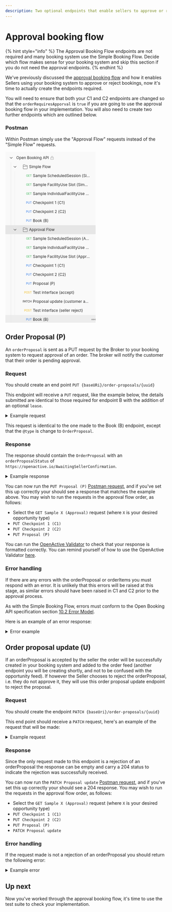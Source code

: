```yaml
---
description: Two optional endpoints that enable sellers to approve or reject bookings.
---
```


# Approval booking flow

{% hint style="info" %}
The Approval Booking Flow endpoints are not required and many booking system use the Simple Booking Flow. Decide which flow makes sense for your booking system and skip this section if you do not need the approval endpoints.
{% endhint %}

We've previously discussed the [approval booking flow](api-endpoints.md#approval-booking-flow) and how it enables Sellers using your booking system to approve or reject bookings, now it's time to actually create the endpoints required.

You will need to ensure that both your C1 and C2 endpoints are changed so that the `orderRequiresApporval` is `true` if you are going to use the approval booking flow in your implementation. You will also need to create two further endpoints which are outlined below.

### Postman

Within Postman simply use the "Approval Flow" requests instead of the "Simple Flow" requests.

![](<../../.gitbook/assets/Screenshot from 2022-06-09 13-53-33.png>)

## &#x20;Order Proposal (P)

An `orderProposal` is sent as a PUT request by the Broker to your booking system to request approval of an order. The broker will notify the customer that their order is pending approval.

### Request

You should create an end point `PUT {baseURi}/order-proposals/{uuid}`

This endpoint will receive a `PUT` request, like the example below, the details submitted are identical to those required for endpoint B with the addition of an optional `lease`.

<details>

<summary>Example request</summary>

```
{
  "@context": "https://openactive.io/",
  "@type": "OrderProposal",
  "brokerRole": "https://openactive.io/AgentBroker",
  "broker": {
    "@type": "Organization",
    "name": "MyFitnessApp",
    "url": "https://myfitnessapp.example.com",
    "description": "A fitness app for all the community",
    "logo": {
      "@type": "ImageObject",
      "url": "http://data.myfitnessapp.org.uk/images/logo.png"
    },
    "address": {
      "@type": "PostalAddress",
      "streetAddress": "Alan Peacock Way",
      "addressLocality": "Village East",
      "addressRegion": "Middlesbrough",
      "postalCode": "TS4 3AE",
      "addressCountry": "GB"
    }
  },
  "seller": "https://example.com/api/organisations/123",
  "customer": {
    "@type": "Person",
    "email": "geoffcapes@example.com",
    "telephone": "020 811 8055",
    "givenName": "Geoff",
    "familyName": "Capes"
  },
  "orderedItem": [
    {
      "@type": "OrderItem",
      "position": 0,
      "acceptedOffer": "https://example.com/events/452#/offers/878",
      "orderedItem": "https://example.com/events/452/subEvents/132"
    }
  ],
  "totalPaymentDue": {
    "@type": "PriceSpecification",
    "price": 5,
    "priceCurrency": "GBP"
  },
  "payment": {
    "@type": "Payment",
    "name": "AcmeBroker Points",
    "identifier": "1234567890npduy2f"
  }
}
```

</details>

This request is identical to the one made to the Book (B) endpoint, except that the `@type` is change to `OrderProposal`.

### Response

The response should contain the `OrderProposal` with an `orderProposalStatus` of `https://openactive.io/AwaitingSellerConfirmation`.

<details>

<summary>Example response</summary>

```
{
  "@context": "https://openactive.io/",
  "@type": "OrderProposal",
  "@id": "https://example.com/api/order-proposals/e11429ea-467f-4270-ab62-e47368996fe8",
  "orderNumber": "AB000001",
  "orderProposalVersion": "https://example.com/api/order-proposals/e11429ea-467f-4270-ab62-e47368996fe8/versions/8eb1a6ce-3f5b-40b0-87a7-bddb4c5518bd",
  "orderProposalStatus": "https://openactive.io/AwaitingSellerConfirmation",
  "brokerRole": "https://openactive.io/AgentBroker",
  "broker": {
    "@type": "Organization",
    "name": "MyFitnessApp",
    "url": "https://myfitnessapp.example.com",
    "description": "A fitness app for all the community",
    "logo": {
      "@type": "ImageObject",
      "url": "http://data.myfitnessapp.org.uk/images/logo.png"
    },
    "address": {
      "@type": "PostalAddress",
      "streetAddress": "Alan Peacock Way",
      "addressLocality": "Village East",
      "addressRegion": "Middlesbrough",
      "postalCode": "TS4 3AE",
      "addressCountry": "GB"
    }
  },
  "seller": {
    "@type": "Organization",
    "@id": "https://example.com/api/organisations/123",
    "identifier": "CRUOZWJ1",
    "name": "Better",
    "taxMode": "https://openactive.io/TaxGross",
    "legalName": "Greenwich Leisure Limited",
    "description": "A charitable social enterprise for all the community",
    "url": "https://www.better.org.uk",
    "logo": {
      "@type": "ImageObject",
      "url": "http://data.better.org.uk/images/logo.png"
    },
    "telephone": "020 3457 8700",
    "email": "customerservices@gll.org",
    "vatID": "GB 789 1234 56",
    "address": {
      "@type": "PostalAddress",
      "streetAddress": "Alan Peacock Way",
      "addressLocality": "Village East",
      "addressRegion": "Middlesbrough",
      "postalCode": "TS4 3AE",
      "addressCountry": "GB"
    },
    "termsOfService": [
      {
        "@type": "PrivacyPolicy",
        "name": "Privacy Policy",
        "url": "https://example.com/privacy-policy",
        "requiresExplicitConsent": false
      },
      {
        "@type": "TermsOfUse",
        "name": "Terms and Conditions",
        "url": "https://example.com/terms-and-conditions",
        "dateModified": "2019-04-16T20:31:13Z",
        "requiresExplicitConsent": true
      }
    ]
  },
  "customer": {
    "@type": "Person",
    "email": "geoffcapes@example.com",
    "telephone": "020 811 8055",
    "givenName": "Geoff",
    "familyName": "Capes"
  },
  "bookingService": {
    "@type": "BookingService",
    "name": "Playwaze",
    "url": "http://www.playwaze.com",
    "termsOfService": [
      {
        "@type": "Terms",
        "name": "Terms of Service",
        "url": "https://brokerexample.com/terms.html",
        "requiresExplicitConsent": false
      }
    ]
  },
  "orderedItem": [
    {
      "@type": "OrderItem",
      "position": 0,
      "orderItemStatus": "https://openactive.io/OrderItemProposed",
      "unitTaxSpecification": [
        {
          "@type": "TaxChargeSpecification",
          "name": "VAT at 20%",
          "price": 1,
          "priceCurrency": "GBP",
          "rate": 0.2
        }
      ],
      "acceptedOffer": {
        "@type": "Offer",
        "@id": "https://example.com/events/452#/offers/878",
        "description": "Winger space for Speedball.",
        "name": "Speedball winger position",
        "price": 10,
        "priceCurrency": "GBP",
        "validFromBeforeStartDate": "P6D",
        "allowCustomerCancellationFullRefund": true,
        "latestCancellationBeforeStartDate": "P1D"
      },
      "orderedItem": {
        "@type": "ScheduledSession",
        "@id": "https://example.com/events/452/subEvents/132",
        "identifier": 123,
        "eventStatus": "https://schema.org/EventScheduled",
        "startDate": "2018-10-30T11:00:00Z",
        "endDate": "2018-10-30T12:00:00Z",
        "duration": "PT1H",
        "superEvent": {
          "@type": "SessionSeries",
          "@id": "https://api.example.com/events/452",
          "name": "Bodypump",
          "activity": [
            {
              "type": "Concept",
              "id": "https://openactive.io/activity-list#5e78bcbe-36db-425a-9064-bf96d09cc351",
              "prefLabel": "Bodypump™",
              "inScheme": "https://openactive.io/activity-list"
            }
          ],
          "url": "https://example.com/events/452",
          "location": {
            "@type": "Place",
            "url": "https://www.everyoneactive.com/centres/Middlesbrough-Sports-Village",
            "name": "Middlesbrough Sports Village",
            "identifier": "0140",
            "address": {
              "@type": "PostalAddress",
              "streetAddress": "Alan Peacock Way",
              "addressLocality": "Village East",
              "addressRegion": "Middlesbrough",
              "postalCode": "TS4 3AE",
              "addressCountry": "GB"
            },
            "geo": {
              "@type": "GeoCoordinates",
              "latitude": 54.543964,
              "longitude": -1.20978500000001
            }
          }
        }
      }
    }
  ],
  "totalPaymentDue": {
    "@type": "PriceSpecification",
    "price": 5,
    "priceCurrency": "GBP"
  },
  "totalPaymentTax": [
    {
      "@type": "TaxChargeSpecification",
      "name": "VAT at 20%",
      "price": 1,
      "priceCurrency": "GBP",
      "rate": 0.2
    }
  ],
  "payment": {
    "@type": "Payment",
    "name": "AcmeBroker Points",
    "identifier": "1234567890npduy2f"
  },
  "lease": {
    "@type": "Lease",
    "leaseExpires": "2018-10-01T11:00:00Z"
  }
}
```

</details>

You can now run the `PUT Proposal (P)` [Postman request](https://documenter.getpostman.com/view/21015180/Uz5DqdCf), and if you've set this up correctly your should see a response that matches the example above. You may wish to run the requests in the approval flow order, as follows:&#x20;

* Select the `GET Sample X (Approval)` request (where `X` is your desired opportunity type)
* `PUT Checkpoint 1 (C1)`
* `PUT Checkpoint 2 (C2)`
* `PUT Proposal (P)`

You can run the [OpenActive Validator](https://validator.openactive.io/) to check that your response is formatted correctly. You can remind yourself of how to use the OpenActive Validator [here](../../getting-started/tools-and-resources/#openactive-validator). &#x20;

### Error handling&#x20;

If there are any errors with the orderProposal or orderItems you must respond with an error. It is unlikely that this errors will be raised at this stage, as similar errors should have been raised in C1 and C2 prior to the approval process.

As with the Simple Booking Flow, errors must conform to the Open Booking API specification section [10.2 Error Model](https://openactive.io/open-booking-api/EditorsDraft/1.0CR3/#error-model).

Here is an example of an error response:&#x20;

<details>

<summary>Error example</summary>

```
{
  "@context": "https://openactive.io/",
  "@type": "IncompleteBrokerDetailsError",
  "description": "Only 'https://openactive.io/CustomerRejected' is permitted for this property."
}
```

</details>

## Order proposal update (U)

If an orderProposal is accepted by the seller the order will be successfully created in your booking system and added to the order feed (another endpoint you will be creating shortly, and not to be confused with the opportunity feed). If however the Seller chooses to reject the orderProposal, i.e. they do not approve it, they will use this order proposal update endpoint to reject the proposal.&#x20;

### Request

You should create the endpoint `PATCH {baseUri}/order-proposals/{uuid}`&#x20;

This end point should receive a `PATCH` request, here's an example of the request that will be made:

<details>

<summary>Example request</summary>

```
{
  "@context": "https://openactive.io/",
  "@type": "OrderProposal",
  "orderProposalStatus": "https://openactive.io/CustomerRejected",
  "orderCustomerNote": "Sorry I've actually made other plans, hope you find someone!"
}
```

</details>

### Response

Since the only request made to this endpoint is a rejection of an orderProposal the response can be empty and carry a 204 status to indicate the rejection was successfully received.&#x20;

You can now run the `PATCH Proposal update` [Postman request](https://documenter.getpostman.com/view/21015180/Uz5DqdCf), and if you've set this up correctly your should see a 204 response. You may wish to run the requests in the approval flow order, as follows:&#x20;

* Select the `GET Sample X (Approval)` request (where `X` is your desired opportunity type)
* `PUT Checkpoint 1 (C1)`
* `PUT Checkpoint 2 (C2)`
* `PUT Proposal (P)`
* `PATCH Proposal update`

### Error handling

If the request made is not a rejection of an orderProposal you should return the following error:&#x20;

<details>

<summary>Example error</summary>

```
{
  "@context": "https://openactive.io/",
  "@type": "PatchNotAllowedOnProperty",
  "description": "Only 'https://openactive.io/CustomerRejected' is permitted for this property."
}
```

</details>

## Up next

Now you've worked through the approval booking flow, it's time to use the test suite to check your implementation.&#x20;
